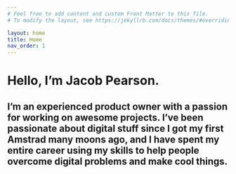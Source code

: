 ```yaml
---
# Feel free to add content and custom Front Matter to this file.
# To modify the layout, see https://jekyllrb.com/docs/themes/#overriding-theme-defaults

layout: home
title: Home
nav_order: 1
---
```


# Hello, I’m Jacob Pearson.

## I’m an experienced product owner with a passion for working on awesome projects. I’ve been passionate about digital stuff since I got my first Amstrad many moons ago, and I have spent my entire career using my skills to help people overcome digital problems and make cool things.

